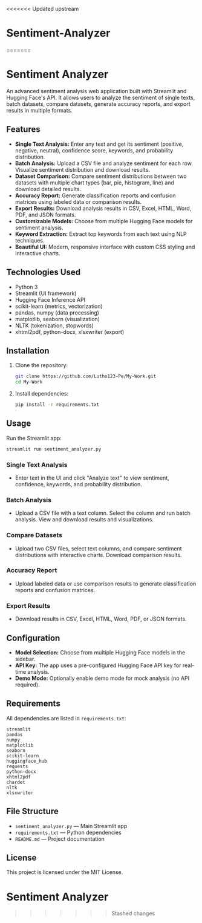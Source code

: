 <<<<<<< Updated upstream
# Sentiment-Analyzer
=======

# Sentiment Analyzer

An advanced sentiment analysis web application built with Streamlit and Hugging Face's API. It allows users to analyze the sentiment of single texts, batch datasets, compare datasets, generate accuracy reports, and export results in multiple formats.

## Features

- **Single Text Analysis:** Enter any text and get its sentiment (positive, negative, neutral), confidence score, keywords, and probability distribution.
- **Batch Analysis:** Upload a CSV file and analyze sentiment for each row. Visualize sentiment distribution and download results.
- **Dataset Comparison:** Compare sentiment distributions between two datasets with multiple chart types (bar, pie, histogram, line) and download detailed results.
- **Accuracy Report:** Generate classification reports and confusion matrices using labeled data or comparison results.
- **Export Results:** Download analysis results in CSV, Excel, HTML, Word, PDF, and JSON formats.
- **Customizable Models:** Choose from multiple Hugging Face models for sentiment analysis.
- **Keyword Extraction:** Extract top keywords from each text using NLP techniques.
- **Beautiful UI:** Modern, responsive interface with custom CSS styling and interactive charts.

## Technologies Used

- Python 3
- Streamlit (UI framework)
- Hugging Face Inference API
- scikit-learn (metrics, vectorization)
- pandas, numpy (data processing)
- matplotlib, seaborn (visualization)
- NLTK (tokenization, stopwords)
- xhtml2pdf, python-docx, xlsxwriter (export)

## Installation

1. Clone the repository:
	```bash
	git clone https://github.com/Lutho123-Pe/My-Work.git
	cd My-Work
	```
2. Install dependencies:
	```bash
	pip install -r requirements.txt
	```

## Usage

Run the Streamlit app:
```bash
streamlit run sentiment_analyzer.py
```

### Single Text Analysis
- Enter text in the UI and click "Analyze text" to view sentiment, confidence, keywords, and probability distribution.

### Batch Analysis
- Upload a CSV file with a text column. Select the column and run batch analysis. View and download results and visualizations.

### Compare Datasets
- Upload two CSV files, select text columns, and compare sentiment distributions with interactive charts. Download comparison results.

### Accuracy Report
- Upload labeled data or use comparison results to generate classification reports and confusion matrices.

### Export Results
- Download results in CSV, Excel, HTML, Word, PDF, or JSON formats.

## Configuration

- **Model Selection:** Choose from multiple Hugging Face models in the sidebar.
- **API Key:** The app uses a pre-configured Hugging Face API key for real-time analysis.
- **Demo Mode:** Optionally enable demo mode for mock analysis (no API required).

## Requirements

All dependencies are listed in `requirements.txt`:

```
streamlit
pandas
numpy
matplotlib
seaborn
scikit-learn
huggingface_hub
requests
python-docx
xhtml2pdf
chardet
nltk
xlsxwriter
```

## File Structure

- `sentiment_analyzer.py` — Main Streamlit app
- `requirements.txt` — Python dependencies
- `README.md` — Project documentation

## License

This project is licensed under the MIT License.
# Sentiment Analyzer
>>>>>>> Stashed changes
